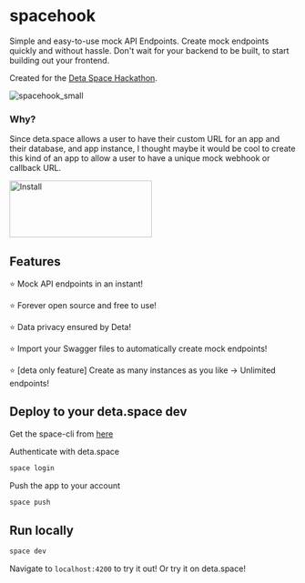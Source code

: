 # spacehook
Simple and easy-to-use mock API Endpoints. Create mock endpoints quickly and without hassle. Don't wait for your backend to be built, to start building out your frontend.

Created for the [Deta Space Hackathon](https://spacehack23.deta.dev/).

![spacehook_small](https://github.com/krishnasism/spacehook/assets/21293324/f7443f23-0b45-413f-aeee-c42d85bc5e3f)

### Why?

Since deta.space allows a user to have their custom URL for an app and their database, and app instance, I thought maybe it would be cool to create this kind of an app to allow a user to have a unique mock webhook or callback URL.


<a href="https://deta.space/discovery/@krishnasism/spacehook" target="_blank">
    <img src="https://deta.space/buttons/dark.svg" alt="Install" style="height: 100px; width: 250px;">
</a>

## Features
⭐ Mock API endpoints in an instant!

⭐ Forever open source and free to use!

⭐ Data privacy ensured by Deta!

⭐ Import your Swagger files to automatically create mock endpoints!

⭐ [deta only feature] Create as many instances as you like -> Unlimited endpoints!

## Deploy to your deta.space dev

Get the space-cli from [here](https://deta.space/docs/en/build/fundamentals/space-cli/)

Authenticate with deta.space
```bash
space login
```
Push the app to your account
```bash
space push
```

## Run locally
```bash
space dev
```

Navigate to `localhost:4200` to try it out! Or try it on deta.space!
